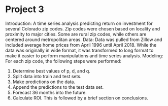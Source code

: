 # Project 3 
Introduction:
A time series analysis predicting return on investment for several Colorado zip codes. Zip codes were chosen based on locality and proximity to major cities. Some are rural zip codes, while others are centered around metropolitan areas. 
Data: 
Data was pulled from Zillow and included average home prices from April 1996 until April 2018. While the data was originally in wide format, it was transformed to long format to make it easier to perform manipulations and time series analysis. 
Modeling: 
For each zip code, the following steps were performed: 
1. Determine best values of p, d, and q. 
2. Split data into train and test sets. 
3. Make predictions on the data. 
4. Append the predictions to the test data set. 
5. Forecast 36 months into the future. 
6. Calculate ROI. 
This is followed by a brief section on conclusions. 

